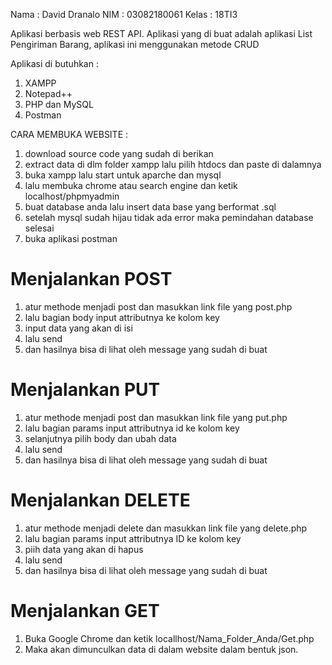 Nama : David Dranalo
NIM : 03082180061
Kelas : 18TI3

Aplikasi berbasis web REST API. 
Aplikasi yang di buat adalah aplikasi List Pengiriman Barang, aplikasi ini menggunakan metode CRUD 

Aplikasi di butuhkan :
1. XAMPP
2. Notepad++
3. PHP dan MySQL
4. Postman

CARA MEMBUKA WEBSITE :
1. download source code yang sudah di berikan
2. extract data di dlm folder xampp lalu pilih htdocs dan paste di dalamnya
3. buka xampp lalu start untuk aparche dan mysql
4. lalu membuka chrome atau search engine dan ketik localhost/phpmyadmin
5. buat database anda lalu insert data base yang berformat .sql
6. setelah mysql sudah hijau tidak ada error maka pemindahan database selesai
7. buka aplikasi postman

Menjalankan POST
==========
1. atur methode menjadi post dan masukkan link file yang post.php
2. lalu bagian body input attributnya ke kolom key
3. input data yang akan di isi
4. lalu send
5. dan hasilnya bisa di lihat oleh message yang sudah di buat

Menjalankan PUT
==========
1. atur methode menjadi post dan masukkan link file yang put.php
2. lalu bagian params input attributnya id ke kolom key 
3. selanjutnya pilih body dan ubah data
4. lalu send
5. dan hasilnya bisa di lihat oleh message yang sudah di buat

Menjalankan DELETE
==========
1. atur methode menjadi delete dan masukkan link file yang delete.php
2. lalu bagian params input attributnya ID ke kolom key 
3. piih data yang akan di hapus
4. lalu send
5. dan hasilnya bisa di lihat oleh message yang sudah di buat

Menjalankan GET
==========
1. Buka Google Chrome dan ketik locallhost/Nama_Folder_Anda/Get.php
2. Maka akan dimunculkan data di dalam website dalam bentuk json.
